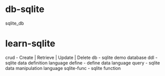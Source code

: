 # db-sqlite
sqlite_db

# learn-sqlite
crud - Create | Retrieve | Update | Delete
db - sqlite demo database
ddl - sqlite data definition language
define - define data language
query - sqlite data manipulation language
sqlite-func - sqlite function
